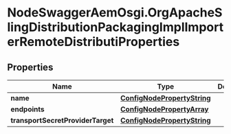 # NodeSwaggerAemOsgi.OrgApacheSlingDistributionPackagingImplImporterRemoteDistributiProperties

## Properties
Name | Type | Description | Notes
------------ | ------------- | ------------- | -------------
**name** | [**ConfigNodePropertyString**](ConfigNodePropertyString.md) |  | [optional] 
**endpoints** | [**ConfigNodePropertyArray**](ConfigNodePropertyArray.md) |  | [optional] 
**transportSecretProviderTarget** | [**ConfigNodePropertyString**](ConfigNodePropertyString.md) |  | [optional] 



